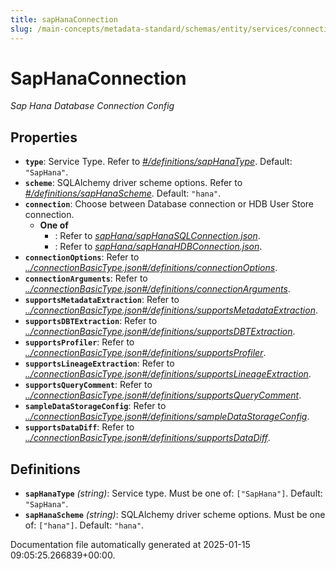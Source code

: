 ```yaml
---
title: sapHanaConnection
slug: /main-concepts/metadata-standard/schemas/entity/services/connections/database/saphanaconnection
---
```


# SapHanaConnection

*Sap Hana Database Connection Config*

## Properties

- **`type`**: Service Type. Refer to *[#/definitions/sapHanaType](#definitions/sapHanaType)*. Default: `"SapHana"`.
- **`scheme`**: SQLAlchemy driver scheme options. Refer to *[#/definitions/sapHanaScheme](#definitions/sapHanaScheme)*. Default: `"hana"`.
- **`connection`**: Choose between Database connection or HDB User Store connection.
  - **One of**
    - : Refer to *[sapHana/sapHanaSQLConnection.json](#pHana/sapHanaSQLConnection.json)*.
    - : Refer to *[sapHana/sapHanaHDBConnection.json](#pHana/sapHanaHDBConnection.json)*.
- **`connectionOptions`**: Refer to *[../connectionBasicType.json#/definitions/connectionOptions](#/connectionBasicType.json#/definitions/connectionOptions)*.
- **`connectionArguments`**: Refer to *[../connectionBasicType.json#/definitions/connectionArguments](#/connectionBasicType.json#/definitions/connectionArguments)*.
- **`supportsMetadataExtraction`**: Refer to *[../connectionBasicType.json#/definitions/supportsMetadataExtraction](#/connectionBasicType.json#/definitions/supportsMetadataExtraction)*.
- **`supportsDBTExtraction`**: Refer to *[../connectionBasicType.json#/definitions/supportsDBTExtraction](#/connectionBasicType.json#/definitions/supportsDBTExtraction)*.
- **`supportsProfiler`**: Refer to *[../connectionBasicType.json#/definitions/supportsProfiler](#/connectionBasicType.json#/definitions/supportsProfiler)*.
- **`supportsLineageExtraction`**: Refer to *[../connectionBasicType.json#/definitions/supportsLineageExtraction](#/connectionBasicType.json#/definitions/supportsLineageExtraction)*.
- **`supportsQueryComment`**: Refer to *[../connectionBasicType.json#/definitions/supportsQueryComment](#/connectionBasicType.json#/definitions/supportsQueryComment)*.
- **`sampleDataStorageConfig`**: Refer to *[../connectionBasicType.json#/definitions/sampleDataStorageConfig](#/connectionBasicType.json#/definitions/sampleDataStorageConfig)*.
- **`supportsDataDiff`**: Refer to *[../connectionBasicType.json#/definitions/supportsDataDiff](#/connectionBasicType.json#/definitions/supportsDataDiff)*.
## Definitions

- **`sapHanaType`** *(string)*: Service type. Must be one of: `["SapHana"]`. Default: `"SapHana"`.
- **`sapHanaScheme`** *(string)*: SQLAlchemy driver scheme options. Must be one of: `["hana"]`. Default: `"hana"`.


Documentation file automatically generated at 2025-01-15 09:05:25.266839+00:00.
